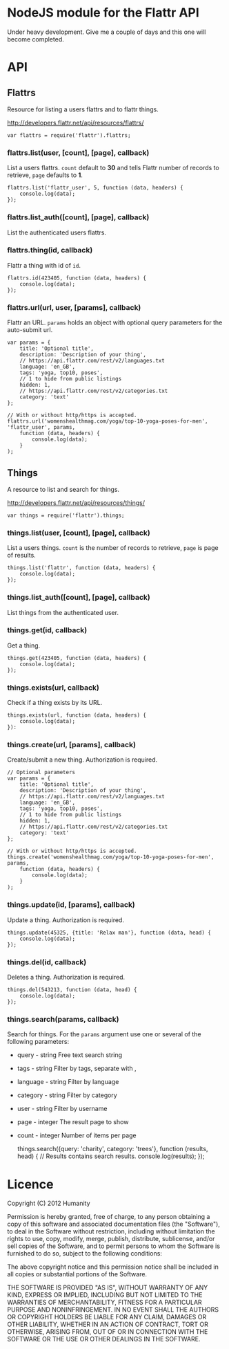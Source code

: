 NodeJS module for the Flattr API
================================

Under heavy development. Give me a couple of days and this one will become 
completed.

# API

## Flattrs

Resource for listing a users flattrs and to flattr things.

http://developers.flattr.net/api/resources/flattrs/

    var flattrs = require('flattr').flattrs;

### flattrs.list(user, [count], [page], callback)

List a users flattrs. `count` default to **30** and tells Flattr number of records
to retrieve, `page` defaults to **1**. 

    flattrs.list('flattr_user', 5, function (data, headers) {
	    console.log(data);
	});

### flattrs.list_auth([count], [page], callback)

List the authenticated users flattrs.

### flattrs.thing(id, callback)

Flattr a thing with id of `id`.

    flattrs.id(423405, function (data, headers) {
	    console.log(data);
	});
	
### flattrs.url(url, user, [params], callback)

Flattr an URL. `params` holds an object with optional query parameters for the
auto-submit url.

    var params = {
	    title: 'Optional title',
		description: 'Description of your thing',
		// https://api.flattr.com/rest/v2/languages.txt
		language: 'en_GB',
		tags: 'yoga, top10, poses',
		// 1 to hide from public listings
		hidden: 1,
		// https://api.flattr.com/rest/v2/categories.txt
		category: 'text'
	};
	
	// With or without http/https is accepted.
	flattrs.url('womenshealthmag.com/yoga/top-10-yoga-poses-for-men', 'flattr_user', params, 
	    function (data, headers) {
	        console.log(data);
	    }
    );

## Things

A resource to list and search for things.

http://developers.flattr.net/api/resources/things/

    var things = require('flattr').things;

### things.list(user, [count], [page], callback)

List a users things. `count` is the number of records to retrieve, `page` is 
page of results.

    things.list('flattr', function (data, headers) {
	    console.log(data);
	});

### things.list_auth([count], [page], callback)

List things from the authenticated user.

### things.get(id, callback)

Get a thing.

    things.get(423405, function (data, headers) {
	    console.log(data);
	});

### things.exists(url, callback)

Check if a thing exists by its URL.

    things.exists(url, function (data, headers) {
	    console.log(data);
	}):
	
### things.create(url, [params], callback)

Create/submit a new thing. Authorization is required.

    // Optional parameters
    var params = {
	    title: 'Optional title',
		description: 'Description of your thing',
		// https://api.flattr.com/rest/v2/languages.txt
		language: 'en_GB',
		tags: 'yoga, top10, poses',
		// 1 to hide from public listings
		hidden: 1,
		// https://api.flattr.com/rest/v2/categories.txt
		category: 'text'
	};
	
	// With or without http/https is accepted.
	things.create('womenshealthmag.com/yoga/top-10-yoga-poses-for-men', params, 
	    function (data, headers) {
	        console.log(data);
	    }
    );
	
### things.update(id, [params], callback)

Update a thing. Authorization is required.

	things.update(45325, {title: 'Relax man'}, function (data, head) {
	    console.log(data);
	});

### things.del(id, callback)

Deletes a thing. Authorization is required.

    things.del(543213, function (data, head) {
	    console.log(data);
    });

### things.search(params, callback)

Search for things. For the `params` argument use one or several of the 
following parameters:

* query - string Free text search string
* tags - string Filter by tags, separate with ,
* language - string Filter by language
* category - string Filter by category
* user - string Filter by username
* page - integer The result page to show
* count - integer Number of items per page

    things.search({query: 'charity', category: 'trees'}, function (results, head) {
	    // Results contains search results.
	    console.log(results);
	});


# Licence
Copyright (C) 2012 Humanity

Permission is hereby granted, free of charge, to any person obtaining a copy of
this software and associated documentation files (the "Software"), to deal in
the Software without restriction, including without limitation the rights to
use, copy, modify, merge, publish, distribute, sublicense, and/or sell copies
of the Software, and to permit persons to whom the Software is furnished to do
so, subject to the following conditions:

The above copyright notice and this permission notice shall be included in all
copies or substantial portions of the Software.

THE SOFTWARE IS PROVIDED "AS IS", WITHOUT WARRANTY OF ANY KIND, EXPRESS OR
IMPLIED, INCLUDING BUT NOT LIMITED TO THE WARRANTIES OF MERCHANTABILITY,
FITNESS FOR A PARTICULAR PURPOSE AND NONINFRINGEMENT. IN NO EVENT SHALL THE
AUTHORS OR COPYRIGHT HOLDERS BE LIABLE FOR ANY CLAIM, DAMAGES OR OTHER
LIABILITY, WHETHER IN AN ACTION OF CONTRACT, TORT OR OTHERWISE, ARISING FROM,
OUT OF OR IN CONNECTION WITH THE SOFTWARE OR THE USE OR OTHER DEALINGS IN THE
SOFTWARE.

